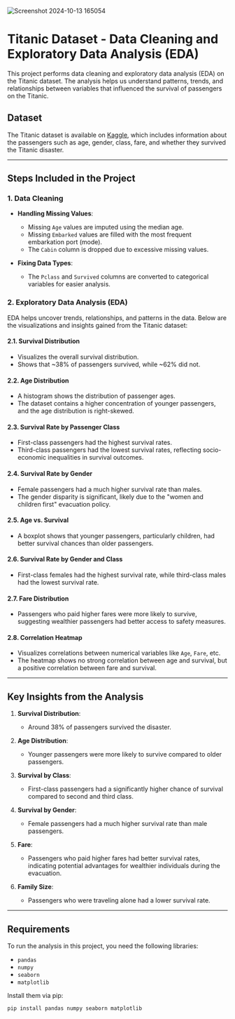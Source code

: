 ![Screenshot 2024-10-13 165054](https://github.com/user-attachments/assets/5f90f840-c642-450b-9bf8-9356749e96c5)

# Titanic Dataset - Data Cleaning and Exploratory Data Analysis (EDA)

This project performs data cleaning and exploratory data analysis (EDA) on the Titanic dataset. The analysis helps us understand patterns, trends, and relationships between variables that influenced the survival of passengers on the Titanic.

## Dataset

The Titanic dataset is available on [Kaggle](https://www.kaggle.com/c/titanic/data), which includes information about the passengers such as age, gender, class, fare, and whether they survived the Titanic disaster.

---

## Steps Included in the Project

### 1. Data Cleaning
- **Handling Missing Values**:
  - Missing `Age` values are imputed using the median age.
  - Missing `Embarked` values are filled with the most frequent embarkation port (mode).
  - The `Cabin` column is dropped due to excessive missing values.

- **Fixing Data Types**:
  - The `Pclass` and `Survived` columns are converted to categorical variables for easier analysis.

### 2. Exploratory Data Analysis (EDA)

EDA helps uncover trends, relationships, and patterns in the data. Below are the visualizations and insights gained from the Titanic dataset:

#### 2.1. Survival Distribution
- Visualizes the overall survival distribution.
- Shows that ~38% of passengers survived, while ~62% did not.

#### 2.2. Age Distribution
- A histogram shows the distribution of passenger ages.
- The dataset contains a higher concentration of younger passengers, and the age distribution is right-skewed.

#### 2.3. Survival Rate by Passenger Class
- First-class passengers had the highest survival rates.
- Third-class passengers had the lowest survival rates, reflecting socio-economic inequalities in survival outcomes.

#### 2.4. Survival Rate by Gender
- Female passengers had a much higher survival rate than males.
- The gender disparity is significant, likely due to the "women and children first" evacuation policy.

#### 2.5. Age vs. Survival
- A boxplot shows that younger passengers, particularly children, had better survival chances than older passengers.

#### 2.6. Survival Rate by Gender and Class
- First-class females had the highest survival rate, while third-class males had the lowest survival rate.

#### 2.7. Fare Distribution
- Passengers who paid higher fares were more likely to survive, suggesting wealthier passengers had better access to safety measures.

#### 2.8. Correlation Heatmap
- Visualizes correlations between numerical variables like `Age`, `Fare`, etc.
- The heatmap shows no strong correlation between age and survival, but a positive correlation between fare and survival.

---

## Key Insights from the Analysis

1. **Survival Distribution**:
   - Around 38% of passengers survived the disaster.
   
2. **Age Distribution**:
   - Younger passengers were more likely to survive compared to older passengers.
   
3. **Survival by Class**:
   - First-class passengers had a significantly higher chance of survival compared to second and third class.
   
4. **Survival by Gender**:
   - Female passengers had a much higher survival rate than male passengers.

5. **Fare**:
   - Passengers who paid higher fares had better survival rates, indicating potential advantages for wealthier individuals during the evacuation.

6. **Family Size**:
   - Passengers who were traveling alone had a lower survival rate.

---

## Requirements

To run the analysis in this project, you need the following libraries:
- `pandas`
- `numpy`
- `seaborn`
- `matplotlib`

Install them via pip:

```bash
pip install pandas numpy seaborn matplotlib

